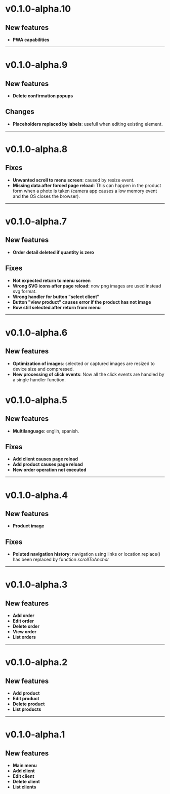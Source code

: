 # v0.1.0-alpha.10
## New features
* **PWA capabilities**

---

# v0.1.0-alpha.9
## New features
* **Delete confirmation popups**
## Changes
* **Placeholders replaced by labels**: usefull when editing existing element.

---

# v0.1.0-alpha.8
## Fixes
* **Unwanted scroll to menu screen**: caused by resize event.
* **Missing data after forced page reload**: This can happen in the product form when a photo is taken (camera app causes a low memory event and the OS closes the browser).

---

# v0.1.0-alpha.7
## New features
* **Order detail deleted if quantity is zero**
## Fixes
* **Not expected return to menu screen**
* **Wrong SVG icons after page reload**: now png images are used instead svg format.
* **Wrong handler for button "select client"**
* **Button "view product" causes error if the product has not image**
* **Row still selected after return from menu**

---

# v0.1.0-alpha.6
## New features
* **Optimization of images**: selected or captured images are resized to device size and compressed.
* **New processing of click events**: Now all the click events are handled by a single handler function. 

# v0.1.0-alpha.5
## New features
* **Multilanguage**: englih, spanish.
## Fixes
* **Add client causes page reload**
* **Add product causes page reload**
* **New order operation not executed**

---

# v0.1.0-alpha.4
## New features
* **Product image**
## Fixes
* **Poluted navigation history**: navigation using links or location.replace() has been replaced by function *scrollToAnchor*

---

# v0.1.0-alpha.3
## New features
* **Add order**
* **Edit order**
* **Delete order**
* **View order**
* **List orders**

---

# v0.1.0-alpha.2
## New features
* **Add product**
* **Edit product**
* **Delete product**
* **List products**

---

# v0.1.0-alpha.1
## New features
* **Main menu**
* **Add client**
* **Edit client**
* **Delete client**
* **List clients**